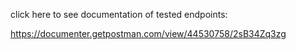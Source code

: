 click here to see documentation of tested endpoints:

https://documenter.getpostman.com/view/44530758/2sB34Zq3zg
